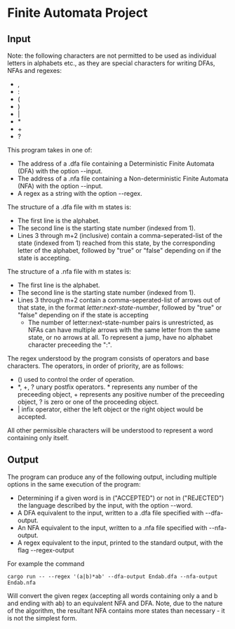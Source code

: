 # Finite Automata Project

## Input

Note: the following characters are not permitted to be used as individual letters in alphabets etc., as they are special characters for writing DFAs, NFAs and regexes:
 - ,
 - :
 - (
 - )
 - |
 - \*
 - \+
 - ?

This program takes in one of: 
- The address of a .dfa file containing a Deterministic Finite Automata (DFA) with the option --input.
- The address of a .nfa file containing a Non-deterministic Finite Automata (NFA) with the option --input.
- A regex as a string with the option --regex.

 The structure of a .dfa file with m states is:
 - The first line is the alphabet.
 - The second line is the starting state number (indexed from 1).
 - Lines 3 through m+2 (inclusive) contain a comma-seperated-list of the state (indexed from 1) reached from this state, by the corresponding letter of the alphabet, followed by "true" or "false" depending on if the state is accepting.
 
 The structure of a .nfa file with m states is:
 - The first line is the alphabet.
 - The second line is the starting state number (indexed from 1).
 - Lines 3 through m+2 contain a comma-seperated-list of arrows out of that state, in the format _letter:next-state-number_, followed by "true" or "false" depending on if the state is accepting
   - The number of letter:next-state-number pairs is unrestricted, as NFAs can have multiple arrows with the same letter from the same state, or no arrows at all. To represent a jump, have no alphabet character preceeding the ":".

The regex understood by the program consists of operators and base characters. The operators, in order of priority, are as follows:
- () used to control the order of operation.
- *, +, ? unary postfix operators. * represents any number of the preceeding object, + represents any positive number of the preceeding object, ? is zero or one of the proceeding object.
- | infix operator, either the left object or the right object would be accepted.

All other permissible characters will be understood to represent a word containing only itself.

## Output

The program can produce any of the following output, including multiple options in the same execution of the program:
- Determining if a given word is in ("ACCEPTED") or not in ("REJECTED") the language described by the input, with the option --word.
- A DFA equivalent to the input, written to a .dfa file specified with --dfa-output.
- An NFA equivalent to the input, written to a .nfa file specified with --nfa-output.
- A regex equivalent to the input, printed to the standard output, with the flag --regex-output

For example the command

`cargo run -- --regex '(a|b)*ab' --dfa-output Endab.dfa --nfa-output Endab.nfa`

Will convert the given regex (accepting all words containing only a and b and ending with ab) to an equivalent NFA and DFA. Note, due to the nature of the algorithm, the resultant NFA contains more states than necessary - it is not the simplest form.
